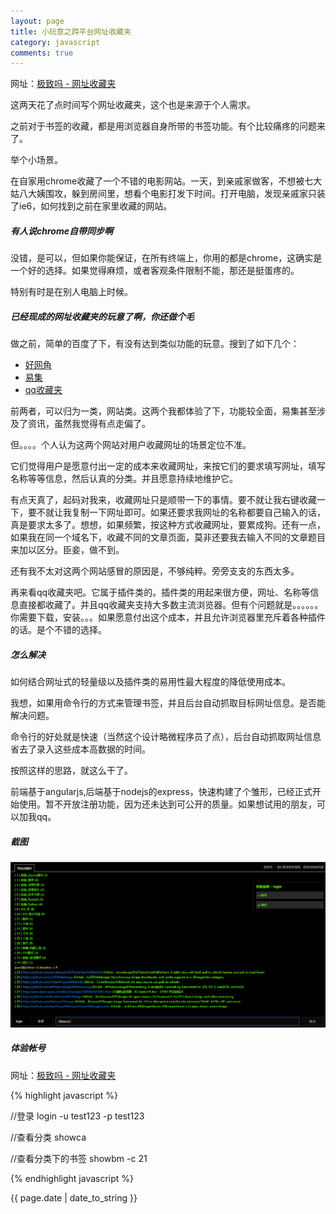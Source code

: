 ```yaml
---
layout: page
title: 小玩意之跨平台网址收藏夹
category: javascript
comments: true
---
```


网址：[极致吗 - 网址收藏夹](http://www.jizhima.com)

这两天花了点时间写个网址收藏夹，这个也是来源于个人需求。

之前对于书签的收藏，都是用浏览器自身所带的书签功能。有个比较痛疼的问题来了。

举个小场景。

在自家用chrome收藏了一个不错的电影网站。一天，到亲戚家做客，不想被七大姑八大姨围攻，躲到房间里，想看个电影打发下时间。打开电脑，发现亲戚家只装了ie6，如何找到之前在家里收藏的网站。

##### 有人说chrome自带同步啊

没错，是可以，但如果你能保证，在所有终端上，你用的都是chrome，这确实是一个好的选择。如果觉得麻烦，或者客观条件限制不能，那还是挺蛋疼的。

特别有时是在别人电脑上时候。

##### 已经现成的网址收藏夹的玩意了啊，你还做个毛

做之前，简单的百度了下，有没有达到类似功能的玩意。搜到了如下几个：

* [好网角](http://www.wang1314.com/)
* [易集](http://www.yijee.com/)
* [qq收藏夹](http://im.qq.com/qqfavourite/index.html)

前两者，可以归为一类，网站类。这两个我都体验了下，功能较全面，易集甚至涉及了资讯，虽然我觉得有点走偏了。

但。。。。个人认为这两个网站对用户收藏网址的场景定位不准。

它们觉得用户是愿意付出一定的成本来收藏网址，来按它们的要求填写网址，填写名称等等信息，然后认真的分类。并且愿意持续地维护它。

有点天真了，起码对我来，收藏网址只是顺带一下的事情。要不就让我右键收藏一下，要不就让我复制一下网址即可。如果还要求我网址的名称都要自己输入的话，真是要求太多了。想想，如果频繁，按这种方式收藏网址，要累成狗。还有一点，如果我在同一个域名下，收藏不同的文章页面，莫非还要我去输入不同的文章题目来加以区分。臣妾，做不到。

还有我不太对这两个网站感冒的原因是，不够纯粹。旁旁支支的东西太多。

再来看qq收藏夹吧。它属于插件类的。插件类的用起来很方便，网址、名称等信息直接都收藏了。并且qq收藏夹支持大多数主流浏览器。但有个问题就是。。。。。。你需要下载，安装。。。如果愿意付出这个成本，并且允许浏览器里充斥着各种插件的话。是个不错的选择。

##### 怎么解决

如何结合网址式的轻量级以及插件类的易用性最大程度的降低使用成本。

我想，如果用命令行的方式来管理书签，并且后台自动抓取目标网址信息。是否能解决问题。

命令行的好处就是快速（当然这个设计略微程序员了点），后台自动抓取网址信息省去了录入这些成本高数据的时间。

按照这样的思路，就这么干了。

前端基于angularjs,后端基于nodejs的express，快速构建了个雏形，已经正式开始使用。暂不开放注册功能，因为还未达到可公开的质量。如果想试用的朋友，可以加我qq。

##### 截图

![body](/images/wcollector/snap.png)

##### 体验帐号

网址：[极致吗 - 网址收藏夹](http://www.jizhima.com)

{% highlight javascript %}

//登录
login -u test123 -p test123

//查看分类
showca

//查看分类下的书签
showbm -c 21

{% endhighlight javascript %}


{{ page.date | date_to_string }}
